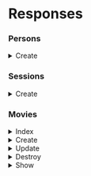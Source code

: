 # Responses

### Persons

<details>
  <summary>Create</summary>

  curl:
  ```
  curl -kv -H 'content-type: application/json' -X 'POST' -d '{ "first_name": "root", "last_name": "admin", "email": "root@root.com", "password": "123456"}' 'http://localhost:3000/api/v1/people' | jq
  ```

  expected status: 201

  expected output:
  ```json
  {
    "first_name": "root",
    "last_name": "admin",
    "email": "root@root.com"
  }
  ```
</details>

### Sessions

<details>
  <summary>Create</summary>

  curl:
  ```
  curl -kv -H 'content-type: application/json' -X 'POST' -d '{ "email": "root@root.com", "password": "123456" }' 'http://localhost:3000/api/v1/sessions' | jq
  ```

  expected status: 201

  expected output:
  ```json
  {
    "token": "eyJhbGciOiJIUzI1NiJ9.eyJkYXRhIjoxMSwiZXhwIjoxNjAwODUzNTY4fQ.-YMcYqNv4rxhmu63qvjIee3FWIbvFJTO4Q2mV4_FX_g"
  }
  ```
</details>

### Movies

<details>
  <summary>Index</summary>

  curl:
  ```
  curl -kv -H 'content-type: application/json' -X 'GET' 'http://localhost:3000/api/v1/movies/' | jq
  ```

  expected status: 200

  expected output:
  ```json
  [
    {
      "id": 30,
      "title": "Back to the future",
      "release_year": "MM",
      "directors": [
        {
          "movie_person_id": 18,
          "first_name": "root",
          "last_name": "admin",
          "email": "root@root.com"
        }
      ]
    }
  ]
  ```
</details>

<details>
  <summary>Create</summary>

  curl:
  ```
  curl -kv -H 'content-type: application/json' -H 'authorization: bearer eyJhbGciOiJIUzI1NiJ9.eyJkYXRhIjoxMSwiZXhwIjoxNjAwODg4NTk4fQ.9rZJDeUMiGoam7_h0M_U6KX-7BTynIM3zATh4hKZLX8' -X 'POST' -d '{ "title": "Back to the future", "released_at": "28/04/2000", "movie_people_attributes": [{"role": "actors", "person_id": "11"}] }' 'http://localhost:3000/api/v1/movies' | jq
  ```

  expected status: 201
  
  expected output:
  ```json
  {
    "id": 30,
    "title": "Back to the future",
    "release_year": "MM",
    "cascating": [
      {
        "movie_person_id": 18,
        "first_name": "root",
        "last_name": "admin",
        "email": "root@root.com"
      }
    ]
  }
  ```
</details>

<details>
  <summary>Update</summary>

  curl:
  ```
  curl -kv -H 'content-type: application/json' -H 'authorization: bearer eyJhbGciOiJIUzI1NiJ9.eyJkYXRhIjoxMSwiZXhwIjoxNjAwOTA0ODUxfQ.wK3S1eq-66YOMycCAuUTb__6VkPPHPTzB4rrn408Dds' -X 'PUT' -d '{ "title": "Back to the future", "released_at": "28/04/2000", "movie_people_attributes": [{"id": "18", "role": "director", "person_id": "11"}] }' 'http://localhost:3000/api/v1/movies/30' | jq
  ```

  expected status: 202

  expected output:
  ```json
  {
    "id": 30,
    "title": "Back to the future",
    "release_year": "MM",
    "directors": [
      {
        "movie_person_id": 18,
        "first_name": "root",
        "last_name": "admin",
        "email": "root@root.com"
      }
    ]
  }
  ```
</details>

<details>
  <summary>Destroy</summary>

  curl:
  ```
  curl -kv -H 'content-type: application/json' -H 'authorization: bearer eyJhbGciOiJIUzI1NiJ9.eyJkYXRhIjoxMSwiZXhwIjoxNjAwOTA0ODUxfQ.wK3S1eq-66YOMycCAuUTb__6VkPPHPTzB4rrn408Dds' -X 'DELETE' 'http://localhost:3000/api/v1/movies/31' | jq
  ```

  expected status: 204
</details>

<details>
  <summary>Show</summary>

  curl:
  ```
  curl -kv -H 'content-type: application/json' -H 'authorization: bearer eyJhbGciOiJIUzI1NiJ9.eyJkYXRhIjoxMSwiZXhwIjoxNjAwOTA0ODUxfQ.wK3S1eq-66YOMycCAuUTb__6VkPPHPTzB4rrn408Dds' -X 'GET' 'http://localhost:3000/api/v1/movies/30' | jq
  ```

  expected status: 200

  expected output:
  ```json
  {
    "id": 30,
    "title": "Back to the future",
    "release_year": "MM",
    "directors": [
      {
        "movie_person_id": 18,
        "first_name": "root",
        "last_name": "admin",
        "email": "root@root.com"
      }
    ]
  }
  ```
</details>

